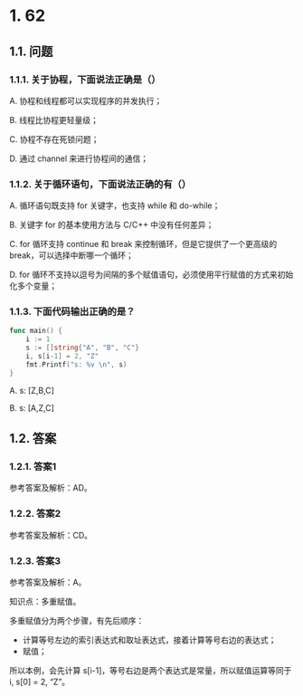 # 1. 62

## 1.1. 问题

### 1.1.1. 关于协程，下面说法正确是（）

A. 协程和线程都可以实现程序的并发执行；

B. 线程比协程更轻量级；

C. 协程不存在死锁问题；

D. 通过 channel 来进行协程间的通信；

### 1.1.2. 关于循环语句，下面说法正确的有（）

A. 循环语句既支持 for 关键字，也支持 while 和 do-while；

B. 关键字 for 的基本使用方法与 C/C++ 中没有任何差异；

C. for 循环支持 continue 和 break 来控制循环，但是它提供了一个更高级的 break，可以选择中断哪一个循环；

D. for 循环不支持以逗号为间隔的多个赋值语句，必须使用平行赋值的方式来初始化多个变量；


### 1.1.3. 下面代码输出正确的是？

```go
func main() {
    i := 1
    s := []string{"A", "B", "C"}
    i, s[i-1] = 2, "Z"
    fmt.Printf("s: %v \n", s)
}
```

A. s: [Z,B,C]

B. s: [A,Z,C]

## 1.2. 答案

### 1.2.1. 答案1

参考答案及解析：AD。

### 1.2.2. 答案2

参考答案及解析：CD。

### 1.2.3. 答案3

参考答案及解析：A。

知识点：多重赋值。

多重赋值分为两个步骤，有先后顺序：

* 计算等号左边的索引表达式和取址表达式，接着计算等号右边的表达式；
* 赋值；

所以本例，会先计算 s[i-1]，等号右边是两个表达式是常量，所以赋值运算等同于 i, s[0] = 2, “Z”。
